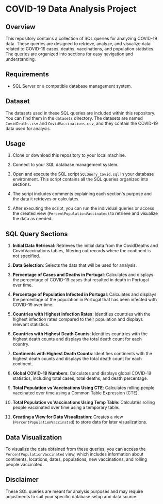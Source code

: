 # COVID-19 Data Analysis Project

## Overview

This repository contains a collection of SQL queries for analyzing COVID-19 data. These queries are designed to retrieve, analyze, and visualize data related to COVID-19 cases, deaths, vaccinations, and population statistics. The queries are organized into sections for easy navigation and understanding.

## Requirements

- SQL Server or a compatible database management system.

## Dataset
The datasets used in these SQL queries are included within this repository. You can find them in the `datasets` directory. The datasets are named `CovidDeaths.csv` and `CovidVaccinations.csv`, and they contain the COVID-19 data used for analysis.

## Usage

1. Clone or download this repository to your local machine.

2. Connect to your SQL database management system.

3. Open and execute the SQL script `SQLQuery_Covid.sql` in your database environment. This script contains all the SQL queries organized into sections.

4. The script includes comments explaining each section's purpose and the data it retrieves or calculates.

5. After executing the script, you can run the individual queries or access the created view (`PercentPopulationVaccinated`) to retrieve and visualize the data as needed.

## SQL Query Sections

1. **Initial Data Retrieval**: Retrieves the initial data from the CovidDeaths and CovidVaccinations tables, filtering out records where the continent is not specified.

2. **Data Selection**: Selects the data that will be used for analysis.

3. **Percentage of Cases and Deaths in Portugal**: Calculates and displays the percentage of COVID-19 cases that resulted in death in Portugal over time.

4. **Percentage of Population Infected in Portugal**: Calculates and displays the percentage of the population in Portugal that has been infected with COVID-19 over time.

5. **Countries with Highest Infection Rates**: Identifies countries with the highest infection rates compared to their population and displays relevant statistics.

6. **Countries with Highest Death Counts**: Identifies countries with the highest death counts and displays the total death count for each country.

7. **Continents with Highest Death Counts**: Identifies continents with the highest death counts and displays the total death count for each continent.

8. **Global COVID-19 Numbers**: Calculates and displays global COVID-19 statistics, including total cases, total deaths, and death percentage.

9. **Total Population vs Vaccinations Using CTE**: Calculates rolling people vaccinated over time using a Common Table Expression (CTE).

10. **Total Population vs Vaccinations Using Temp Table**: Calculates rolling people vaccinated over time using a temporary table.

11. **Creating a View for Data Visualization**: Creates a view (`PercentPopulationVaccinated`) to store data for later visualizations.

## Data Visualization

To visualize the data obtained from these queries, you can access the `PercentPopulationVaccinated` view, which includes information about continents, locations, dates, populations, new vaccinations, and rolling people vaccinated.

## Disclaimer

These SQL queries are meant for analysis purposes and may require adjustments to suit your specific database setup and data source.
